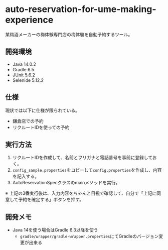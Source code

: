 # auto-reservation-for-ume-making-experience
某梅酒メーカーの梅体験専門店の梅体験を自動予約するツール。

## 開発環境
- Java 14.0.2
- Gradle 6.5
- JUnit 5.6.2
- Selenide 5.12.2

## 仕様
現状では以下に仕様が限られている。
- 鎌倉店での予約
- リクルートIDを使っての予約

## 実行方法
1. リクルートIDを作成して、名前とフリガナと電話番号を事前に登録しておく。
2. `config_sample.properties`をコピーして`config.properties`を作成し、内容を記入する。
3. AutoReservationSpecクラスのmainメソッドを実行。

※ 上記の3番実行後は、入力内容をちゃんと目視で確認して、自分で「上記に同意して予約を確定する」ボタンを押す。

## 開発メモ
- Java 14を使う場合はGradle 6.3以降を使う
  - `gradle/wrapper/gradle-wrapper.properties`にてGradleのバージョン変更が出来る
